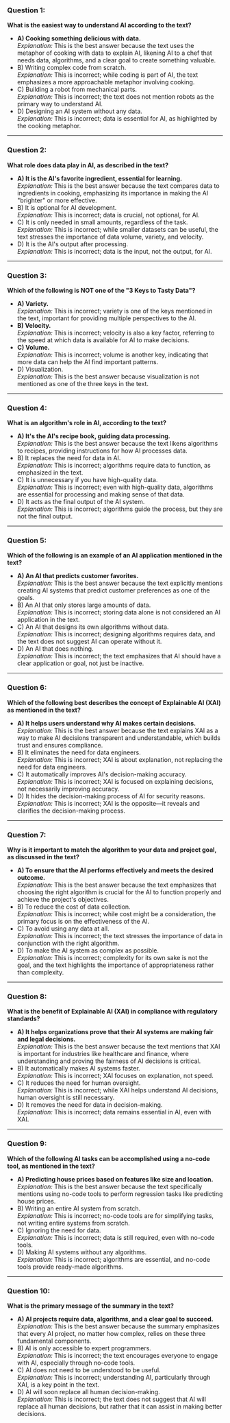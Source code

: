 

### Question 1:
**What is the easiest way to understand AI according to the text?**
- **A) Cooking something delicious with data.**  
  *Explanation:* This is the best answer because the text uses the metaphor of cooking with data to explain AI, likening AI to a chef that needs data, algorithms, and a clear goal to create something valuable.
- B) Writing complex code from scratch.  
  *Explanation:* This is incorrect; while coding is part of AI, the text emphasizes a more approachable metaphor involving cooking.
- C) Building a robot from mechanical parts.  
  *Explanation:* This is incorrect; the text does not mention robots as the primary way to understand AI.
- D) Designing an AI system without any data.  
  *Explanation:* This is incorrect; data is essential for AI, as highlighted by the cooking metaphor.

---

### Question 2:
**What role does data play in AI, as described in the text?**
- **A) It is the AI's favorite ingredient, essential for learning.**  
  *Explanation:* This is the best answer because the text compares data to ingredients in cooking, emphasizing its importance in making the AI "brighter" or more effective.
- B) It is optional for AI development.  
  *Explanation:* This is incorrect; data is crucial, not optional, for AI.
- C) It is only needed in small amounts, regardless of the task.  
  *Explanation:* This is incorrect; while smaller datasets can be useful, the text stresses the importance of data volume, variety, and velocity.
- D) It is the AI's output after processing.  
  *Explanation:* This is incorrect; data is the input, not the output, for AI.

---

### Question 3:
**Which of the following is NOT one of the "3 Keys to Tasty Data"?**
- **A) Variety.**  
  *Explanation:* This is incorrect; variety is one of the keys mentioned in the text, important for providing multiple perspectives to the AI.
- **B) Velocity.**  
  *Explanation:* This is incorrect; velocity is also a key factor, referring to the speed at which data is available for AI to make decisions.
- **C) Volume.**  
  *Explanation:* This is incorrect; volume is another key, indicating that more data can help the AI find important patterns.
- D) Visualization.  
  *Explanation:* This is the best answer because visualization is not mentioned as one of the three keys in the text.

---

### Question 4:
**What is an algorithm's role in AI, according to the text?**
- **A) It's the AI's recipe book, guiding data processing.**  
  *Explanation:* This is the best answer because the text likens algorithms to recipes, providing instructions for how AI processes data.
- B) It replaces the need for data in AI.  
  *Explanation:* This is incorrect; algorithms require data to function, as emphasized in the text.
- C) It is unnecessary if you have high-quality data.  
  *Explanation:* This is incorrect; even with high-quality data, algorithms are essential for processing and making sense of that data.
- D) It acts as the final output of the AI system.  
  *Explanation:* This is incorrect; algorithms guide the process, but they are not the final output.

---

### Question 5:
**Which of the following is an example of an AI application mentioned in the text?**
- **A) An AI that predicts customer favorites.**  
  *Explanation:* This is the best answer because the text explicitly mentions creating AI systems that predict customer preferences as one of the goals.
- B) An AI that only stores large amounts of data.  
  *Explanation:* This is incorrect; storing data alone is not considered an AI application in the text.
- C) An AI that designs its own algorithms without data.  
  *Explanation:* This is incorrect; designing algorithms requires data, and the text does not suggest AI can operate without it.
- D) An AI that does nothing.  
  *Explanation:* This is incorrect; the text emphasizes that AI should have a clear application or goal, not just be inactive.

---

### Question 6:
**Which of the following best describes the concept of Explainable AI (XAI) as mentioned in the text?**
- **A) It helps users understand why AI makes certain decisions.**  
  *Explanation:* This is the best answer because the text explains XAI as a way to make AI decisions transparent and understandable, which builds trust and ensures compliance.
- B) It eliminates the need for data engineers.  
  *Explanation:* This is incorrect; XAI is about explanation, not replacing the need for data engineers.
- C) It automatically improves AI's decision-making accuracy.  
  *Explanation:* This is incorrect; XAI is focused on explaining decisions, not necessarily improving accuracy.
- D) It hides the decision-making process of AI for security reasons.  
  *Explanation:* This is incorrect; XAI is the opposite—it reveals and clarifies the decision-making process.

---

### Question 7:
**Why is it important to match the algorithm to your data and project goal, as discussed in the text?**
- **A) To ensure that the AI performs effectively and meets the desired outcome.**  
  *Explanation:* This is the best answer because the text emphasizes that choosing the right algorithm is crucial for the AI to function properly and achieve the project's objectives.
- B) To reduce the cost of data collection.  
  *Explanation:* This is incorrect; while cost might be a consideration, the primary focus is on the effectiveness of the AI.
- C) To avoid using any data at all.  
  *Explanation:* This is incorrect; the text stresses the importance of data in conjunction with the right algorithm.
- D) To make the AI system as complex as possible.  
  *Explanation:* This is incorrect; complexity for its own sake is not the goal, and the text highlights the importance of appropriateness rather than complexity.

---

### Question 8:
**What is the benefit of Explainable AI (XAI) in compliance with regulatory standards?**
- **A) It helps organizations prove that their AI systems are making fair and legal decisions.**  
  *Explanation:* This is the best answer because the text mentions that XAI is important for industries like healthcare and finance, where understanding and proving the fairness of AI decisions is critical.
- B) It automatically makes AI systems faster.  
  *Explanation:* This is incorrect; XAI focuses on explanation, not speed.
- C) It reduces the need for human oversight.  
  *Explanation:* This is incorrect; while XAI helps understand AI decisions, human oversight is still necessary.
- D) It removes the need for data in decision-making.  
  *Explanation:* This is incorrect; data remains essential in AI, even with XAI.

---

### Question 9:
**Which of the following AI tasks can be accomplished using a no-code tool, as mentioned in the text?**
- **A) Predicting house prices based on features like size and location.**  
  *Explanation:* This is the best answer because the text specifically mentions using no-code tools to perform regression tasks like predicting house prices.
- B) Writing an entire AI system from scratch.  
  *Explanation:* This is incorrect; no-code tools are for simplifying tasks, not writing entire systems from scratch.
- C) Ignoring the need for data.  
  *Explanation:* This is incorrect; data is still required, even with no-code tools.
- D) Making AI systems without any algorithms.  
  *Explanation:* This is incorrect; algorithms are essential, and no-code tools provide ready-made algorithms.

---

### Question 10:
**What is the primary message of the summary in the text?**
- **A) AI projects require data, algorithms, and a clear goal to succeed.**  
  *Explanation:* This is the best answer because the summary emphasizes that every AI project, no matter how complex, relies on these three fundamental components.
- B) AI is only accessible to expert programmers.  
  *Explanation:* This is incorrect; the text encourages everyone to engage with AI, especially through no-code tools.
- C) AI does not need to be understood to be useful.  
  *Explanation:* This is incorrect; understanding AI, particularly through XAI, is a key point in the text.
- D) AI will soon replace all human decision-making.  
  *Explanation:* This is incorrect; the text does not suggest that AI will replace all human decisions, but rather that it can assist in making better decisions.
